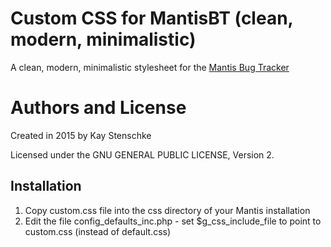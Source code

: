 Custom CSS for MantisBT (clean, modern, minimalistic)
=====================================================
A clean, modern, minimalistic stylesheet for the [Mantis Bug Tracker](https://www.mantisbt.org/)


Authors and License
===================
Created in 2015 by Kay Stenschke

Licensed under the GNU GENERAL PUBLIC LICENSE, Version 2.


Installation
------------
1. Copy custom.css file into the css directory of your Mantis installation
2. Edit the file config_defaults_inc.php - set $g_css_include_file to point to custom.css (instead of default.css)
